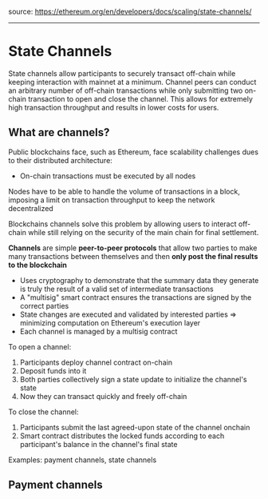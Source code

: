 source: https://ethereum.org/en/developers/docs/scaling/state-channels/ 

---
# State Channels
State channels allow participants to securely transact off-chain while keeping interaction with mainnet at a minimum. Channel peers can conduct an arbitrary number of off-chain transactions while only submitting two on-chain transaction to open and close the channel. This allows for extremely high transaction throughput and results in lower costs for users.

## What are channels?
Public blockchains face, such as Ethereum, face scalability challenges dues to their distributed architecture:
- On-chain transactions must be executed by all nodes

Nodes have to be able to handle the volume of transactions in a block, imposing a limit on transaction throughput to keep the network decentralized

Blockchains channels solve this problem by allowing users to interact off-chain while still relying on the security of the main chain for final settlement.

 **Channels** are simple **peer-to-peer protocols** that allow two parties to make many transactions between themselves and then **only post the final results to the blockchain**
- Uses cryptography to demonstrate that the summary data they generate is truly the result of a valid set of intermediate transactions
- A "multisig" smart contract ensures the transactions are signed by the correct parties
- State changes are executed and validated by interested parties => minimizing computation on Ethereum's execution layer
- Each channel is managed by a multisig contract

To open a channel:
1. Participants deploy channel contract on-chain
2. Deposit funds into it
3. Both parties collectively sign a state update to initialize the channel's state
4. Now they can transact quickly and freely off-chain

To close the channel:
1. Participants submit the last agreed-upon state of the channel onchain
2. Smart contract distributes the locked funds according to each participant's balance in the channel's final state

Examples: payment channels, state channels

## Payment channels
